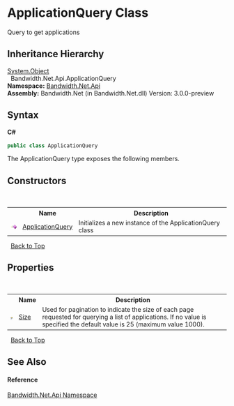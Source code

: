 ﻿# ApplicationQuery Class
 

Query to get applications


## Inheritance Hierarchy
<a href="http://msdn2.microsoft.com/en-us/library/e5kfa45b" target="_blank">System.Object</a><br />&nbsp;&nbsp;Bandwidth.Net.Api.ApplicationQuery<br />
**Namespace:**&nbsp;<a href ="N_Bandwidth_Net_Api.md">Bandwidth.Net.Api</a><br />**Assembly:**&nbsp;Bandwidth.Net (in Bandwidth.Net.dll) Version: 3.0.0-preview

## Syntax

**C#**<br />
``` C#
public class ApplicationQuery
```

The ApplicationQuery type exposes the following members.


## Constructors
&nbsp;<table><tr><th></th><th>Name</th><th>Description</th></tr><tr><td>![Public method](media/pubmethod.gif "Public method")</td><td><a href ="M_Bandwidth_Net_Api_ApplicationQuery__ctor.md">ApplicationQuery</a></td><td>
Initializes a new instance of the ApplicationQuery class</td></tr></table>&nbsp;
<a href="#applicationquery-class">Back to Top</a>

## Properties
&nbsp;<table><tr><th></th><th>Name</th><th>Description</th></tr><tr><td>![Public property](media/pubproperty.gif "Public property")</td><td><a href ="P_Bandwidth_Net_Api_ApplicationQuery_Size.md">Size</a></td><td>
Used for pagination to indicate the size of each page requested for querying a list of applications. If no value is specified the default value is 25 (maximum value 1000).</td></tr></table>&nbsp;
<a href="#applicationquery-class">Back to Top</a>

## See Also


#### Reference
<a href ="N_Bandwidth_Net_Api.md">Bandwidth.Net.Api Namespace</a><br />